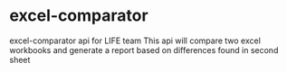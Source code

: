 # excel-comparator
excel-comparator api for LIFE team
This api will compare two excel workbooks and generate a report based on differences found in second sheet
